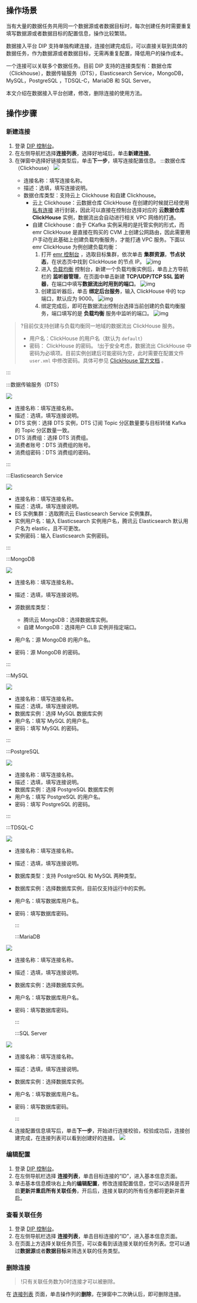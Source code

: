 ## 操作场景

当有大量的数据任务共用同一个数据源或者数据目标时，每次创建任务时需要重复填写数据源或者数据目标的配置信息，操作比较繁琐。

数据接入平台 DIP 支持单独构建连接，连接创建完成后，可以直接关联到具体的数据任务，作为数据源或者数据目标，无需再重复配置，降低用户的操作成本。

一个连接可以关联多个数据任务。目前 DIP 支持的连接类型有：数据仓库（Clickhouse），数据传输服务（DTS），Elasticsearch Service，MongoDB，MySQL，PostgreSQL ，TDSQL-C，MariaDB 和  SQL Server。

本文介绍在数据接入平台创建，修改，删除连接的使用方法。



## 操作步骤

### 新建连接

1. 登录 [DIP 控制台](https://console.cloud.tencent.com/ckafka/datahub-overview)。
2. 在左侧导航栏选择**连接列表**，选择好地域后，单击**新建连接**。
3. 在弹窗中选择好链接类型后，单击**下一步**，填写连接配置信息。
   <dx-tabs>
   :::数据仓库（Clickhouse）
   ![](https://qcloudimg.tencent-cloud.cn/raw/a042a3cfa6d189ae8603cdeb289d8a28.png)
   - 连接名称：填写连接名称。
   - 描述：选填，填写连接说明。
   - 数据仓库类型：支持云上 Clickhouse 和自建 Clickhouse。
     - 云上 Clickhouse：云数据仓库 ClickHouse 在创建的时候就已经使用 [私有连接](https://cloud.tencent.com/document/product/1451) 进行封装，因此可以直接在控制台选择对应的 **云数据仓库 ClickHouse** 实例，数据流出会自动进行相关 VPC 网络的打通。
     - 自建 Clickhouse：由于 CKafka 实例采用的是托管实例的形式，而 emr ClickHouse 是直接在购买的 CVM 上创建公网路由，因此需要用户手动在此基础上创建负载均衡服务，才能打通 VPC 服务。下面以 emr ClickHouse 为例创建负载均衡：
       1. 打开 [emr 控制台](https://console.cloud.tencent.com/emr) ，选取目标集群，依次单击 **集群资源**，**节点状态**，在状态页中找到 ClickHouse 的节点 IP。
          ![img](https://qcloudimg.tencent-cloud.cn/raw/a792fb123945f309ca7976c2d3407e8f.png)
       2. 进入 [负载均衡](https://console.cloud.tencent.com/clb) 控制台，新建一个负载均衡实例后，单击上方导航栏的 **监听器管理**，在页面中单击新建 **TCP/UDP/TCP SSL 监听器**，在端口中填写**数据流出时用到的端口**。
          ![img](https://qcloudimg.tencent-cloud.cn/raw/deed1841b54ea9ddd1a5c445376bf8b2.png)
       3. 创建监听器后，单击 **绑定后台服务**，输入 ClickHouse 中的 tcp 端口，默认应为 9000。
          ![img](https://qcloudimg.tencent-cloud.cn/raw/061b99c166695feda5e0d43119b6f8ad.png)
       4. 绑定完成后，即可在数据流出控制台选择当前创建的负载均衡服务，端口填写的是 **负载均衡** 服务中监听的端口。
          ![img](https://qcloudimg.tencent-cloud.cn/raw/d366e0030fc7de3231443e8481c0c322.png)
>?目前仅支持创建与负载均衡同一地域的数据流出 ClickHouse 服务。
> - 用户名：ClickHouse 的用户名（默认为 `default`）
> - 密码： ClickHouse 的密码。
>!出于安全考虑，数据流出 ClickHouse 中密码为必填项。目前实例创建后可能密码为空，此时需要在配置文件 `user.xml` 中修改密码。具体可参见  [ClickHouse 官方文档](https://clickhouse.com/docs/en/operations/settings/settings-users/) 。

   :::

   :::数据传输服务（DTS）

   ![](https://qcloudimg.tencent-cloud.cn/raw/9e8e374b4010899a45061ec0d94e33a7.png)

   - 连接名称：填写连接名称。
   - 描述：选填，填写连接说明。
   - DTS 实例：选择 DTS 实例，DTS 订阅 Topic 分区数量要与目标转储 Kafka 的 Topic 分区数量一致。
   - DTS 消费组：选择 DTS 消费组。
   - 消费者账号：DTS 消费组的账号。
   - 消费组密码：DTS 消费组的密码。

   :::

   :::Elasticsearch&nbsp;Service

   ![](https://qcloudimg.tencent-cloud.cn/raw/171522ec376faf3ad725b615b234451d.png)

   - 连接名称：填写连接名称。
   - 描述：选填，填写连接说明。
   - ES 实例集群：选取腾讯云 Elasticsearch Service 实例集群。
   - 实例用户名：输入 Elasticsearch 实例用户名，腾讯云 Elasticsearch 默认用户名为 elastic，且不可更改。
   - 实例密码：输入 Elasticsearch 实例密码。

   :::

   :::MongoDB

   ![](https://qcloudimg.tencent-cloud.cn/raw/0801ed09334388c63e27fd5508fb2448.png)

   - 连接名称：填写连接名称。
   - 描述：选填，填写连接说明。

   - 源数据库类型：
     - 腾讯云 MongoDB：选择数据库实例。
     - 自建 MongoDB：选择用户 CLB 实例并指定端口。
   - 用户名：源 MongoDB 的用户名。
   - 密码：源 MongoDB 的密码。

   :::

   :::MySQL

   ![](https://qcloudimg.tencent-cloud.cn/raw/d2435777ad069500b2cb76ec53caac8e.png)

   - 连接名称：填写连接名称。
   - 描述：选填，填写连接说明。
   - 数据库实例：选择 MySQL 数据库实例
   - 用户名：填写 MySQL 的用户名。
   - 密码：填写 MySQL 的密码。

   :::

   :::PostgreSQL

   ![](https://qcloudimg.tencent-cloud.cn/raw/3ba6ea1d44b7c5a5afa4ec69a2552495.png)

   - 连接名称：填写连接名称。
   - 描述：选填，填写连接说明。
   - 数据库实例：选择 PostgreSQL 数据库实例
   - 用户名：填写 PostgreSQL 的用户名。
   - 密码：填写 PostgreSQL 的密码。

   :::

   :::TDSQL-C

![](https://qcloudimg.tencent-cloud.cn/raw/27e11f967f22c1f4ccc11e281dabcfd3.png)

- 连接名称：填写连接名称。
- 描述：选填，填写连接说明。
- 数据库类型：支持 PostgreSQL 和 MySQL 两种类型。
- 数据库实例：选择数据库实例，目前仅支持运行中的实例。
- 用户名：填写数据库用户名。
- 密码：填写数据库密码。

   :::

  :::MariaDB

![](https://qcloudimg.tencent-cloud.cn/raw/3010c08fd8d3e5bedbd0c448ff35e187.png)

- 连接名称：填写连接名称。
- 描述：选填，填写连接说明。
- 数据库实例：选择数据库实例。
- 用户名：填写数据库用户名。
- 密码：填写数据库密码。

   :::

  :::SQL Server

![](https://qcloudimg.tencent-cloud.cn/raw/3010c08fd8d3e5bedbd0c448ff35e187.png)

- 连接名称：填写连接名称。
- 描述：选填，填写连接说明。
- 数据库实例：选择数据库实例。
- 用户名：填写数据库用户名。
- 密码：填写数据库密码。

   :::

   </dx-tabs>
4. 连接配置信息填写后，单击**下一步**，开始进行连接校验，校验成功后，连接创建完成，在连接列表可以看到创建好的连接。
   ![](https://qcloudimg.tencent-cloud.cn/raw/bfd5d22c6497e2680860b9ac23d32446.png)





### 编辑配置

1. 登录 [DIP 控制台](https://console.cloud.tencent.com/ckafka/datahub-overview)。
2. 在左侧导航栏选择 **连接列表**，单击目标连接的“ID”，进入基本信息页面。
3. 单击基本信息模块右上角的**编辑配置**，修改连接配置信息，您可以选择是否开启**更新并重启所有关联任务**，开后后，连接关联的的所有任务都将更新并重启。



### 查看关联任务

1. 登录 [DIP 控制台](https://console.cloud.tencent.com/ckafka/datahub-overview)。
2. 在左侧导航栏选择 **连接列表**，单击目标连接的“ID”，进入基本信息页面。
3. 在页面上方选择关联任务页签，可以查看到该连接关联的任务列表。您可以通过**数据源**或者**数据目标**来筛选关联的任务类型。



### 删除连接

> !只有关联任务数为0时连接才可以被删除。

在 [连接列表](https://console.cloud.tencent.com/ckafka/datahub-connect) 页面，单击操作列的**删除**，在弹窗中二次确认后，即可删除连接。
